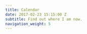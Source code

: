 ```yaml
---
title: Calendar
date: 2017-02-23 15:15:00 Z
subtitle: Find out where I am now.
navigation_weight: 5
---
```


